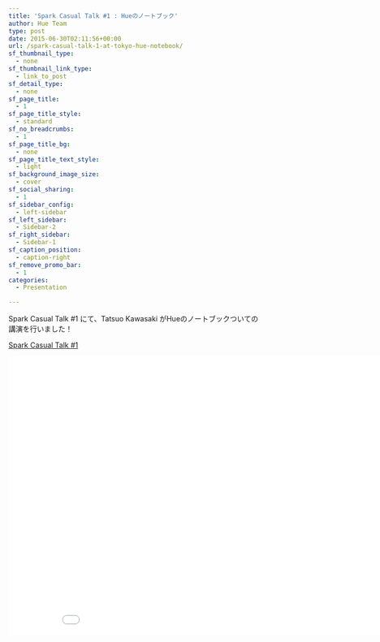 ```yaml
---
title: 'Spark Casual Talk #1 : Hueのノートブック'
author: Hue Team
type: post
date: 2015-06-30T02:11:56+00:00
url: /spark-casual-talk-1-at-tokyo-hue-notebook/
sf_thumbnail_type:
  - none
sf_thumbnail_link_type:
  - link_to_post
sf_detail_type:
  - none
sf_page_title:
  - 1
sf_page_title_style:
  - standard
sf_no_breadcrumbs:
  - 1
sf_page_title_bg:
  - none
sf_page_title_text_style:
  - light
sf_background_image_size:
  - cover
sf_social_sharing:
  - 1
sf_sidebar_config:
  - left-sidebar
sf_left_sidebar:
  - Sidebar-2
sf_right_sidebar:
  - Sidebar-1
sf_caption_position:
  - caption-right
sf_remove_promo_bar:
  - 1
categories:
  - Presentation

---
```

Spark Casual Talk #1 にて、Tatsuo Kawasaki がHueのノートブックついての講演を行いました！

<a title="Hadoop用の標準GUI、Hueの最新情報" href="http://connpass.com/event/15575/" target="_blank">Spark Casual Talk #1</a>

<iframe src="//www.slideshare.net/slideshow/embed_code/key/oPhuPlEioYFgjf" width="900" height="550" frameborder="0" marginwidth="0" marginheight="0" scrolling="no"></iframe>